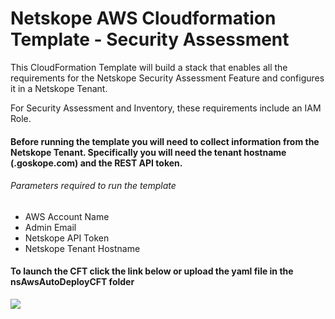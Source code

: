# Netskope AWS Cloudformation Template - Security Assessment


This CloudFormation Template will build a stack that enables all the requirements for the Netskope Security Assessment Feature and configures it in a Netskope Tenant.

For Security Assessment and Inventory, these requirements include an IAM Role.


#### Before running the template you will need to collect information from the Netskope Tenant. Specifically you will need the tenant hostname (<tenantname>.goskope.com) and the REST API token.

###### Parameters required to run the template
* AWS Account Name
* Admin Email
* Netskope API Token
* Netskope Tenant Hostname

#### To launch the CFT click the link below or upload the yaml file in the nsAwsAutoDeployCFT folder

<a href="https://console.aws.amazon.com/cloudformation/home?region=us-east-1#/stacks/new?stackName=Netskope-AWS-CF&templateURL=https://netskope-autodeploy-us-east-1.s3.amazonaws.com/Security_Assessment/nsAwsAutoDeploy.yaml"><img src="https://s3.amazonaws.com/cloudformation-examples/cloudformation-launch-stack.png"/></a>
